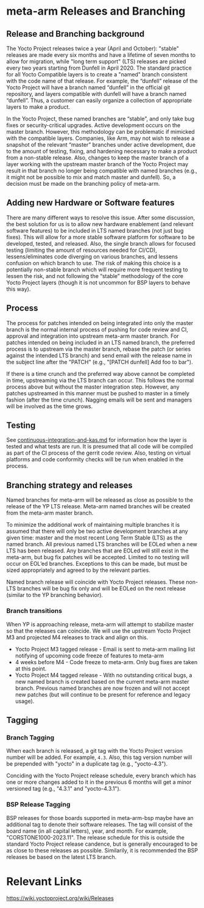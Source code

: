 # **meta-arm Releases and Branching**
## **Release and Branching background**
The Yocto Project releases twice a year (April and October): "stable" releases are made every six months and have a lifetime of seven months to allow for migration, while "long term support" (LTS) releases are picked every two years starting from Dunfell in April 2020. The standard practice for all Yocto Compatible layers is to create a "named" branch consistent with the code name of that release. For example, the “dunfell” release of the Yocto Project will have a branch named “dunfell” in the official git repository, and layers compatible with dunfell will have a branch named “dunfell”. Thus, a customer can easily organize a collection of appropriate layers to make a product.

In the Yocto Project, these named branches are “stable”, and only take bug fixes or security-critical upgrades. Active development occurs on the master branch. However, this methodology can be problematic if mimicked with the compatible layers. Companies, like Arm, may not wish to release a snapshot of the relevant “master” branches under active development, due to the amount of testing, fixing, and hardening necessary to make a product from a non-stable release. Also, changes to keep the master branch of a layer working with the upstream master branch of the Yocto Project may result in that branch no longer being compatible with named branches (e.g., it might not be possible to mix and match master and dunfell). So, a decision must be made on the branching policy of meta-arm.

## **Adding new Hardware or Software features**
There are many different ways to resolve this issue. After some discussion, the best solution for us is to allow new hardware enablement (and relevant software features) to be included in LTS named branches (not just bug fixes). This will allow for a more stable software platform for software to be developed, tested, and released. Also, the single branch allows for focused testing (limiting the amount of resources needed for CI/CD), lessens/eliminates code diverging on various branches, and lessens confusion on which branch to use. The risk of making this choice is a potentially non-stable branch which will require more frequent testing to lessen the risk, and not following the “stable” methodology of the core Yocto Project layers (though it is not uncommon for BSP layers to behave this way).

## **Process**
The process for patches intended on being integrated into only the master branch is the normal internal process of pushing for code review and CI, approval and integration into upstream meta-arm master branch. 
For patches intended on being included in an LTS named branch, the preferred process is to upstream via the master branch, rebase the patch (or series against the intended LTS branch) and send email with the release name in the subject line after the "PATCH" (e.g., "[PATCH dunfell] Add foo to bar").

If there is a time crunch and the preferred way above cannot be completed in time, upstreaming via the LTS branch can occur. This follows the normal process above but without the master integration step.  However, any patches upstreamed in this manner must be pushed to master in a timely fashion (after the time crunch). Nagging emails will be sent and managers will be involved as the time grows.

## **Testing**
See [continuous-integration-and-kas.md](/documentation/continuous-integration-and-kas.md) for information how the layer is tested and what tests are run. It is presumed that all code will be compiled as part of the CI process of the gerrit code review. Also, testing on virtual platforms and code conformity checks will be run when enabled in the process.

## **Branching strategy and releases**
Named branches for meta-arm will be released as close as possible to the release of the YP LTS release. Meta-arm named branches will be created from the meta-arm master branch.

To minimize the additional work of maintaining multiple branches it is assumed that there will only be two active development branches at any given time: master and the most recent Long Term Stable (LTS) as the named branch. All previous named LTS branches will be EOLed when a new LTS has been released. Any branches that are EOLed will still exist in the meta-arm, but bug fix patches will be accepted. Limited to no testing will occur on EOL’ed branches. Exceptions to this can be made, but must be sized appropriately and agreed to by the relevant parties.

Named branch release will coincide with Yocto Project releases. These non-LTS branches will be bug fix only and will be EOLed on the next release (similar to the YP branching behavior).

### **Branch transitions**
When YP is approaching release, meta-arm will attempt to stabilize master so that the releases can coincide.  We will use the upstream Yocto Project M3 and projected M4 releases to track and align on this.
* Yocto Project M3 tagged release - Email is sent to meta-arm mailing list notifying of upcoming code freeze of features to meta-arm
* 4 weeks before M4 - Code freeze to meta-arm. Only bug fixes are taken at this point.
* Yocto Project M4 tagged release - With no outstanding critical bugs, a new named branch is created based on the current meta-arm master branch. Previous named branches are now frozen and will not accept new patches (but will continue to be present for reference and legacy usage).

## **Tagging**
### **Branch Tagging**
When each branch is released, a git tag with the Yocto Project version number will be added.  For example, `4.3`.  Also, this tag version number will be prepended with "yocto" in a duplicate tag (e.g., "yocto-4.3").

Conciding with the Yocto Project release schedule, every branch which has one or more changes added to it in the previous 6 months will get a minor versioned tag (e.g., "4.3.1" and "yocto-4.3.1").

### **BSP Release Tagging**
BSP releases for those boards supported in meta-arm-bsp maybe have an additional tag to denote their software releases.  The tag will consist of the board name (in all capital letters), year, and month.  For example, "CORSTONE1000-2023.11".
The release schedule for this is outside the standard Yocto Project release candence, but is generally encouraged to be as close to these releases as possible.  Similarily, it is recommended the BSP releases be based on the latest LTS branch.

# **Relevant Links**
<https://wiki.yoctoproject.org/wiki/Releases>
